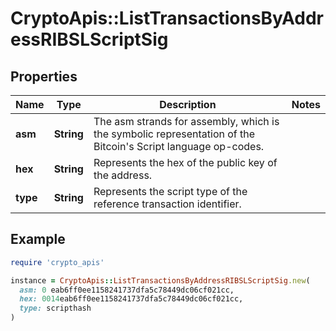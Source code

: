 # CryptoApis::ListTransactionsByAddressRIBSLScriptSig

## Properties

| Name | Type | Description | Notes |
| ---- | ---- | ----------- | ----- |
| **asm** | **String** | The asm strands for assembly, which is the symbolic representation of the Bitcoin&#39;s Script language op-codes. |  |
| **hex** | **String** | Represents the hex of the public key of the address. |  |
| **type** | **String** | Represents the script type of the reference transaction identifier. |  |

## Example

```ruby
require 'crypto_apis'

instance = CryptoApis::ListTransactionsByAddressRIBSLScriptSig.new(
  asm: 0 eab6ff0ee1158241737dfa5c78449dc06cf021cc,
  hex: 0014eab6ff0ee1158241737dfa5c78449dc06cf021cc,
  type: scripthash
)
```

